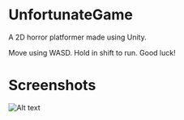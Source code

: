 # UnfortunateGame
A 2D horror platformer made using Unity. 

Move using WASD. Hold in shift to run. Good luck! 

# Screenshots

![Alt text](Screenshots/screenshot1.jpg?raw=true "Title")
